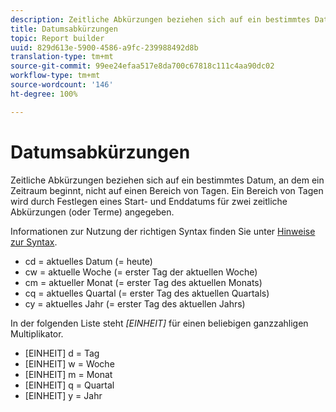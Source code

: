 ```yaml
---
description: Zeitliche Abkürzungen beziehen sich auf ein bestimmtes Datum, an dem ein Zeitraum beginnt, nicht auf einen Bereich von Tagen. Ein Bereich von Tagen wird durch Festlegen eines Start- und Enddatums für zwei zeitliche Abkürzungen (oder Terme) angegeben.
title: Datumsabkürzungen
topic: Report builder
uuid: 829d613e-5900-4586-a9fc-239988492d8b
translation-type: tm+mt
source-git-commit: 99ee24efaa517e8da700c67818c111c4aa90dc02
workflow-type: tm+mt
source-wordcount: '146'
ht-degree: 100%

---
```



# Datumsabkürzungen

Zeitliche Abkürzungen beziehen sich auf ein bestimmtes Datum, an dem ein Zeitraum beginnt, nicht auf einen Bereich von Tagen. Ein Bereich von Tagen wird durch Festlegen eines Start- und Enddatums für zwei zeitliche Abkürzungen (oder Terme) angegeben.

Informationen zur Nutzung der richtigen Syntax finden Sie unter [Hinweise zur Syntax](/help/analyze/report-builder/data-requests/configuring-report-dates/c-customized-date-expressions/examples-of-date-ranges-using-customized-expressions.md#section_555D6563B2D94FA3BDD801DC0B8C289D).

* cd = aktuelles Datum (= heute)
* cw = aktuelle Woche (= erster Tag der aktuellen Woche)
* cm = aktueller Monat (= erster Tag des aktuellen Monats)
* cq = aktuelles Quartal (= erster Tag des aktuellen Quartals)
* cy = aktuelles Jahr (= erster Tag des aktuellen Jahrs)

In der folgenden Liste steht *[EINHEIT]* für einen beliebigen ganzzahligen Multiplikator.

* [EINHEIT] d = Tag
* [EINHEIT] w = Woche
* [EINHEIT] m = Monat
* [EINHEIT] q = Quartal
* [EINHEIT] y = Jahr
